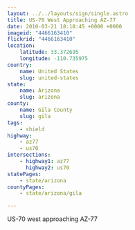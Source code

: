 ```yaml
---
layout: ../../layouts/sign/single.astro
title: US-70 West Approaching AZ-77
date: 2010-03-21 18:18:45 +0000 +0000
imageid: "4466163410"
flickrid: "4466163410"
location:
    latitude: 33.372695
    longitude: -110.735975
country:
    name: United States
    slug: united-states
state:
    name: Arizona
    slug: arizona
county:
    name: Gila County
    slug: gila
tags:
    - shield
highway:
    - az77
    - us70
intersections:
    - highway1: az77
      highway2: us70
statePages:
    - state/arizona
countyPages:
    - state/arizona/gila

---
```

US-70 west approaching AZ-77
